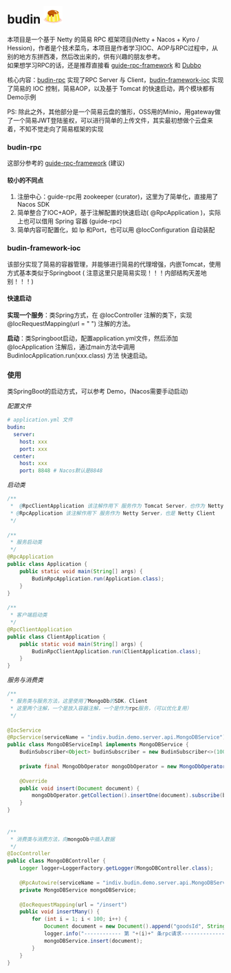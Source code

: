 # budin ![logo](budin-mini.png)

本项目是一个基于 Netty 的简易 RPC 框架项目(Netty + Nacos + Kyro / Hession)，作者是个技术菜鸟，本项目是作者学习IOC、AOP与RPC过程中，从别的地方东拼西凑，然后改出来的，供有兴趣的朋友参考。  
如果想学习RPC的话，还是推荐直接看
[guide-rpc-framework](https://github.com/Snailclimb/guide-rpc-framework) 和 [Dubbo](https://github.com/apache/dubbo)


核心内容：[budin-rpc](https://github.com/homedone/budin/tree/fileserver/budin-rpc)
实现了RPC Server 与 Client，[budin-framework-ioc](https://github.com/homedone/budin/tree/fileserver/budin-framework-ioc)
实现了简易的 IOC 控制，简易AOP，以及基于 Tomcat 的快速启动，两个模块都有Demo示例

PS: 除此之外，其他部分是一个简易云盘的雏形，OSS用的Minio，用gateway做了一个简易JWT登陆鉴权，可以进行简单的上传文件，其实最初想做个云盘来着，不知不觉走向了简易框架的实现
### budin-rpc

这部分参考的 [guide-rpc-framework](https://github.com/Snailclimb/guide-rpc-framework) (建议)

#### 较小的不同点

1. 注册中心：guide-rpc用 zookeeper (curator)，这里为了简单化，直接用了 Nacos SDK
2. 简单整合了IOC+AOP，基于注解配置的快速启动( @RpcApplication )，实际上也可以借用 Spring 容器 (guide-rpc)
3. 简单内容可配置化，如 Ip 和Port，也可以用 @IocConfiguration 自动装配

### budin-framework-ioc

该部分实现了简易的容器管理，并能够进行简易的代理增强，内嵌Tomcat，使用方式基本类似于Springboot (
注意这里只是简易实现！！！内部结构天差地别！！！)

#### 快速启动

**实现一个服务**：类Spring方式，在 @IocController 注解的类下，实现 @IocRequestMapping(url = " ") 注解的方法。

**启动**：类Springboot启动，配置application.yml文件，然后添加 @IocApplication 注解后，通过main方法中调用
BudinIocApplication.run(xxx.class) 方法 快速启动。

### 使用
类SpringBoot的启动方式，可以参考 Demo，(Nacos需要手动启动)

*配置文件*
~~~ yaml
# application.yml 文件
budin:
  server:
    host: xxx
    port: xxx
  center:
    host: xxx
    port: 8848 # Nacos默认是8848
~~~

*启动类*
~~~java
/**
 *  @RpcClientApplication 该注解作用下 服务作为 Tomcat Server，也作为 Netty Client
 * @RpcApplication 该注解作用下 服务作为 Netty Server，也是 Netty Client
 */

/**
 * 服务启动类
 */
@RpcApplication
public class Application {
    public static void main(String[] args) {
        BudinRpcApplication.run(Application.class);
    }
}

/**
 * 客户端启动类
 */
@RpcClientApplication
public class ClientApplication {
    public static void main(String[] args) {
        BudinRpcClientApplication.run(ClientApplication.class);
    }
}

~~~
*服务与消费类*
~~~java
/**
 * 服务类与服务方法，这里使用了MongoDb的SDK，Client
 * 这里两个注解，一个是放入容器注解，一个是作为rpc服务，（可以优化复用）
 */

@IocService
@RpcService(serviceName = "indiv.budin.demo.server.api.MongoDBService")
public class MongoDBServiceImpl implements MongoDBService {
    BudinSubscriber<Object> budinSubscriber = new BudinSubscriber<>(100);

    private final MongoDbOperator mongoDbOperator = new MongoDbOperator(MongoDBClient.connect()).changeDatabase("budin").changeCollection("goods");

    @Override
    public void insert(Document document) {
        mongoDbOperator.getCollection().insertOne(document).subscribe(budinSubscriber);
    }
}


/**
 * 消费类与消费方法，向mongoDb中插入数据
 */
@IocController
public class MongoDBController {
    Logger logger=LoggerFactory.getLogger(MongoDBController.class);
    
    @RpcAutowire(serviceName = "indiv.budin.demo.server.api.MongoDBService")
    private MongoDBService mongoDBService;

    @IocRequestMapping(url = "/insert")
    public void insertMany() {
        for (int i = 1; i < 100; i++) {
            Document document = new Document().append("goodsId", String.valueOf(i)).append("type", "book").append("name", "book" + i);
            logger.info("------------ 第 "+(i)+" 条rpc请求--------------");
            mongoDBService.insert(document);
        }
    }
}


~~~
